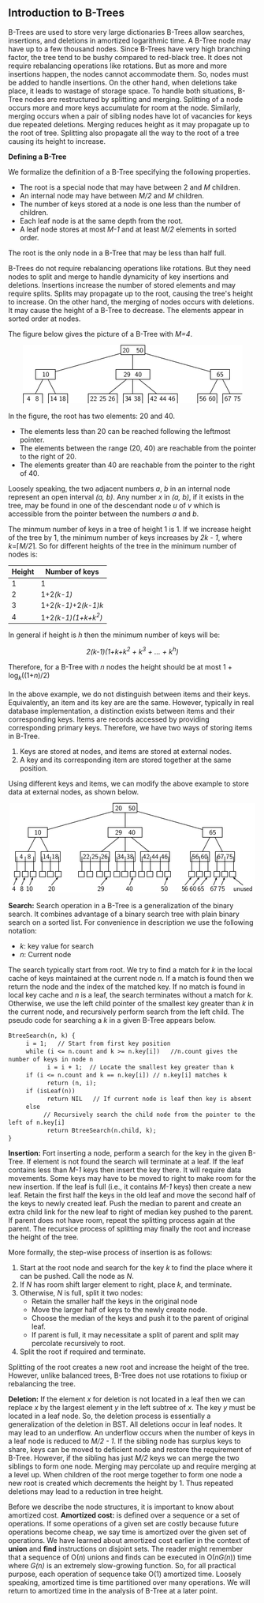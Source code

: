 ## Introduction to B-Trees

B-Trees are used to store very large dictionaries B-Trees allow searches, insertions, and deletions in amortized 
logarithmic time.  A B-Tree node may have up to a few thousand nodes. Since B-Trees have very high branching 
factor, the tree tend to be bushy compared to red-black tree. It does not require rebalancing operations like rotations.
But as more and more insertions happen, the nodes cannot accommodate them. So, nodes must be added to handle insertions.
On the other hand, when deletions take place, it leads to wastage of storage space. To handle both situations, B-Tree
nodes are restructured by splitting and merging. Splitting of a node occurs more and more keys accumulate for room 
at the node. Similarly, merging occurs when a pair of sibling nodes have lot of vacancies for keys due repeated 
deletions. Merging reduces height as it may propagate up to the root of tree. Splitting also propagate all the way to
the root of a tree causing its height to increase. 


<strong>Defining a B-Tree</strong>

We formalize the definition of a B-Tree specifying the following properties.

- The root is a special node that may have between 2 and <i>M</i> children. 
- An internal node may have between <i>M/2</i> and <i>M</i> children.
- The number of keys stored at a node is one less than the number of children.  
- Each leaf node is at the same depth from the root.
- A leaf node stores at most <i>M-1</i> and at least <i>M/2</i> elements in sorted order. 

The root is the only node in a B-Tree that may be less than half full.

B-Trees do not require rebalancing operations like rotations. But they need nodes to split and merge to handle dynamicity
of key insertions and deletions. Insertions increase the number of stored elements and may require splits. Splits may 
propagate up to the root, causing the tree's height to increase. On the other hand, the merging of nodes occurs with 
deletions. It may cause the height of a B-Tree to decrease. The elements appear in sorted order at nodes. 

The figure below gives the picture of a B-Tree with <i>M=4</i>. 

<p style="text-align:center;"><img src="../images/bTreeEx1.png"></p>

In the figure, the root has two elements: 20 and 40.
- The elements less than 20 can be reached following the leftmost pointer. 
- The elements between the range (20, 40) are reachable from the pointer to the right of 20. 
- The elements greater than 40 are reachable from the pointer to the right of 40. 

Loosely speaking, the two adjacent numbers <i>a</i>, <i>b</i> in an internal node represent an open interval <i>(a, b)</i>. 
Any number <i>x</i> in <i>(a, b)</i>, if it exists in the tree, may be found in one of the descendant node <i>u</i> of 
<i>v</i> which is accessible from the pointer between the numbers <i>a</i> and  <i>b</i>.  

The minmum number of keys in a tree of height 1 is 1. If we increase height of the tree by 1, the minimum number of keys 
increases by <i>2k - 1</i>, where <i>k</i>=&lceil;<i>M/2</i>&rceil;. So for different heights of the tree in the minimum 
number of nodes is: 
 

| Height | Number of keys | 
| -------- | -------|   
|   1    | 1 |
|   2    | 1+2<i>(k-1)</i>|
|   3    | 1+2<i>(k-1)</i>+2<i>(k-1)k</i>|
|   4    | 1+2<i>(k-1)(1+k+k<sup>2</sup>)</i>|



In general if height is <i>h</i> then the minimum number of keys will be:

<p style="text-align:center;">
<i>2(k-1)(1+k+k<sup>2</sup> + k<sup>3</sup> + ... + k<sup>h</sup>)</i>
</p>
Therefore, for a B-Tree with <i>n</i> nodes the height should be at most 1 + log<i><sub>k</sub></i>((1+<i>n</i>)/2)
<br><br>
In the above example, we do not distinguish between items and their keys. Equivalently, an item and its key are are the same. 
However, typically in real database implementation, a distinction exists between items and their corresponding keys. 
Items are records accessed by providing corresponding primary keys. Therefore, we have two ways of storing items in B-Tree. 

1. Keys are stored at nodes, and items are stored at external nodes. 
2. A key and its corresponding item are stored together at the same position.  

Using different keys and items, we can modify the above example to store data at external nodes, as shown below. 

<p style="text-align:center;"><img src="../images/bTreeEx2.png"></p>

<strong>Search:</strong> Search operation in a B-Tree is a generalization of the binary search. It combines advantage of a
binary search tree with plain binary search on a sorted list. For convenience in description we use the following notation:
- <i>k</i>: key value for search
- <i>n</i>: Current node

The search typically start from root. We try to find a match for <i>k</i> in the local cache of keys maintained at the
current node <i>n</i>. If a match is found then we return the node and the index of the matched key. If no match is found
in local key cache and <i>n</i> is a leaf, the search terminates without a match for <i>k</i>. Otherwise, we use the left 
child pointer of the smallest key greater than <i>k</i> in the current node, and recursively perform search from the
left child. The pseudo code for searching a <i>k</i> in a given B-Tree appears below.

```
BtreeSearch(n, k) {
     i = 1;   // Start from first key position
     while (i <= n.count and k >= n.key[i])   //n.count gives the number of keys in node n
           i = i + 1;  // Locate the smallest key greater than k
     if (i <= n.count and k == n.key[i]) // n.key[i] matches k
           return (n, i); 
     if (isLeaf(n))
           return NIL   // If current node is leaf then key is absent
     else 
          // Recursively search the child node from the pointer to the left of n.key[i]
           return BtreeSearch(n.child, k);
}
```

<strong>Insertion:</strong> Fort inserting a node, perform a search for the key in the given B-Tree. If element is not found 
the search will terminate at a leaf. If the leaf contains less than <i>M-1</i> keys then insert the key there. It will 
require data movements. Some keys may have to be moved to right to make room for the new insertion. If the leaf is full
(i.e., it contains <i>M-1</i> keys) then create a new leaf. Retain the first half the keys in the old leaf and move the
second half of the keys to newly created leaf. Push the median to parent and create an extra child link for the new leaf 
to right of median key pushed to the parent. If parent does not have room, repeat the splitting process again at the parent. 
The recursice process of splitting may finally the root and increase the height of the tree.

More formally, the step-wise process of insertion is as follows:

1. Start at the root node and search for the key <i>k</i> to find the place where it can be pushed. Call the node as <i>N</i>.
2. If <i>N</i> has room shift larger element to right, place <i>k</i>, and terminate.  
3. Otherwise, <i>N</i> is full, split it two nodes:
   - Retain the smaller half the keys in the original node 
   - Move the larger half of keys to the newly create node.
   - Choose the median of the keys and push it to the parent of original leaf. 
   - If parent is full, it may necessitate a split of parent and split may percolate recursively to root. 
 4. Split the root if required and terminate.
 
Splitting of the root creates a new root and increase the height of the tree. However, unlike balanced trees, B-Tree does
not use rotations to fixiup or rebalancing the tree. 

<strong>Deletion:</strong> If the element <i>x</i> for deletion is not located in a leaf then we can replace <i>x</i> by
the largest element <i>y</i> in the left subtree of <i>x</i>. The key <i>y</i> must be located in a leaf node. So, the 
deletion process is essentially a generalization of the deletion in BST. All deletions occur in leaf nodes. It may lead to
an underflow. An underflow occurs when the number of keys in a leaf node is reduced to <i>M/2 - 1</i>. If the sibling 
node has surplus keys to share, keys can be moved to deficient node and restore the requirement of B-Tree. However, if 
the sibling has just <i>M/2</i> keys we can merge the two siblings to form one node. Merging may percolate up and 
require merging at a level up. When children of the root merge together to form one node a new root is created which
decrements the height by 1. Thus repeated deletions may lead to a reduction in tree height.
 
 
 
 
 
 
Before we describe the node structures, it is important to know about amortized cost.
<strong>Amortized cost:</strong> is defined over a sequence or a set of operations. If some operations of a given set are 
costly because future operations become cheap, we say time is amortized over the given set of operations. We have learned 
about amortized cost earlier in the context of <b>union</b> and <b>find</b> instructions on disjoint sets. The reader 
might remember that a sequence of O(<i>n</i>) unions and finds can be executed in O(<i>nG(n</i>)) time where <i>G(n)</i>
is an extremely slow-growing function. So, for all practical purpose, each operation of sequence take O(1) amortized
time. Loosely speaking, amortized time is time partitioned over many operations. We will return to amortized time in 
the analysis of B-Tree at a later point.

